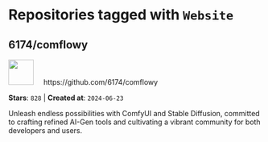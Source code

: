 # Repositories tagged with `Website`


## 6174/comflowy


<a href='https://github.com/6174/comflowy'>
<img src="https://avatars.githubusercontent.com/u/3872872?v=4" width="50" height="50"></a> &nbsp; &nbsp; https://github.com/6174/comflowy

**Stars**: `828` | **Created at**: `2024-06-23`


Unleash endless possibilities with ComfyUI and Stable Diffusion, committed to crafting refined AI-Gen tools and cultivating a vibrant community for both developers and users. 
